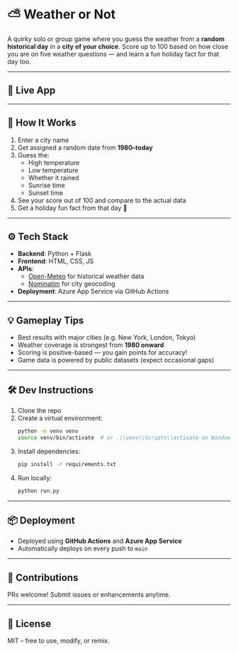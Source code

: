 # ⛅ Weather or Not

A quirky solo or group game where you guess the weather from a **random historical day** in a **city of your choice**. Score up to 100 based on how close you are on five weather questions — and learn a fun holiday fact for that day too.

---

## 🚀 Live App

<!--
👉 [Play now on Azure](https://weather-or-not-c0crfdghawf7ebah.eastus2-01.azurewebsites.net)
-->

---

## 🧠 How It Works

1. Enter a city name
2. Get assigned a random date from **1980–today**
3. Guess the:
   - High temperature
   - Low temperature
   - Whether it rained
   - Sunrise time
   - Sunset time
4. See your score out of 100 and compare to the actual data
5. Get a holiday fun fact from that day 📅

---

## ⚙️ Tech Stack

- **Backend**: Python + Flask
- **Frontend**: HTML, CSS, JS
- **APIs**:
  - [Open-Meteo](https://open-meteo.com/) for historical weather data
  - [Nominatim](https://nominatim.org/) for city geocoding
- **Deployment**: Azure App Service via GitHub Actions


---

## 💡 Gameplay Tips

- Best results with major cities (e.g. New York, London, Tokyo)
- Weather coverage is strongest from **1980 onward**
- Scoring is positive-based — you gain points for accuracy!
- Game data is powered by public datasets (expect occasional gaps)

---

## 🛠 Dev Instructions

1. Clone the repo
2. Create a virtual environment:
   ```bash
   python -m venv venv
   source venv/bin/activate  # or .\\venv\\Scripts\\activate on Windows
   ```
3. Install dependencies:
   ```bash
   pip install -r requirements.txt
   ```
4. Run locally:
   ```bash
   python run.py
   ```

---

## 📦 Deployment

- Deployed using **GitHub Actions** and **Azure App Service**
- Automatically deploys on every push to `main`

---

## 🙌 Contributions

PRs welcome! Submit issues or enhancements anytime.

---

## 📜 License

MIT – free to use, modify, or remix.



